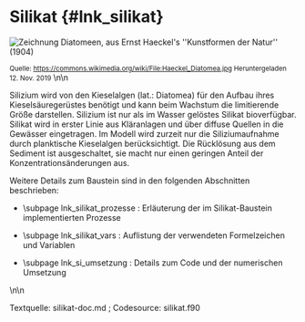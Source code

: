 Silikat {#lnk_silikat}
=======

![Zeichnung Diatomeen, aus Ernst Haeckel's ''Kunstformen der Natur'' (1904)](img/Haeckel_Diatomea_klein_wide.jpg)

<small>Quelle: https://commons.wikimedia.org/wiki/File:Haeckel_Diatomea.jpg Heruntergeladen 12. Nov. 2019</small>
\n\n
 
Silizium wird von den Kieselalgen (lat.: Diatomea) für den Aufbau ihres 
Kieselsäuregerüstes benötigt und kann beim Wachstum die limitierende Größe darstellen. 
Silizium ist nur als im Wasser gelöstes Silikat bioverfügbar.
Silikat wird in erster Linie aus Kläranlagen und über diffuse Quellen in die Gewässer 
eingetragen. Im Modell wird zurzeit nur die Siliziumaufnahme durch planktische 
Kieselalgen berücksichtigt. Die Rücklösung aus dem Sediment ist ausgeschaltet,
sie macht nur einen geringen Anteil der Konzentrationsänderungen aus.

Weitere Details zum Baustein sind in den folgenden Abschnitten beschrieben:
- \subpage lnk_silikat_prozesse : Erläuterung der im Silikat-Baustein 
implementierten Prozesse 

- \subpage lnk_silikat_vars : Auflistung der verwendeten Formelzeichen und Variablen 

- \subpage lnk_si_umsetzung : Details zum Code und der numerischen Umsetzung 

\n\n

Textquelle: silikat-doc.md ; Codesource: silikat.f90
